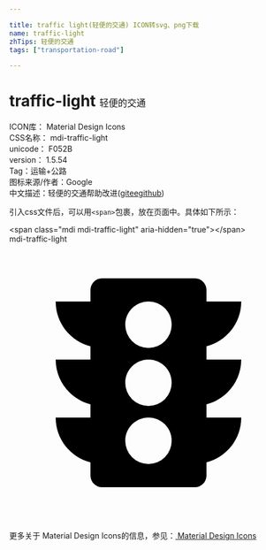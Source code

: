 ```yaml
---

title: traffic light(轻便的交通) ICON转svg、png下载
name: traffic-light
zhTips: 轻便的交通
tags: ["transportation-road"]

---
```


# traffic-light  <small style="font-size: 60%;font-weight: 100">轻便的交通</small>


<div class="detail-page">
<p>
<span>
ICON库：
<span class="badge-secondary badge">Material Design Icons</span> 
</span>
<br/>
<span>
CSS名称：
<span class="badge-secondary badge">mdi-traffic-light</span> 
</span>
<br/>
<span>
unicode：
<span class="badge-secondary badge">F052B</span> 
<copy-btn content='F052B' btn-title=""></copy-btn>
<copy-btn :content='String.fromCodePoint(parseInt("F052B", 16))' btn-title="复制U"></copy-btn>
</span>
<br/>
<span>
version：
<span class="badge-secondary badge">1.5.54</span> 
</span><br/><span>Tag：<span class="badge-light badge"><router-link to="/tags/transportation-road.html">运输+公路</router-link></span></span>
<br/>
<span>图标来源/作者：<span class="badge-light badge">Google</span></span> 
<br/>
<span class="zh-detail">中文描述：<span class="badge-primary badge">轻便的交通</span><span class="help-link"><span>帮助改进</span>(<a href="https://gitee.com/liuwave/icon-helper/edit/master/json/material/traffic-light.json" target="_blank" rel="noopener noreferrer">gitee</a><a href="https://github.com/liuwave/icon-helper/edit/master/json/material/traffic-light.json" target="_blank" rel="noopener noreferrer">github</a></span>)</span><br/>
</p>
</div>
<div class="alert alert-dark">
  <i class="mdi mdi-traffic-light mdi-48px"></i>
  <i class="mdi mdi-traffic-light mdi-36px"></i>
  <i class="mdi mdi-traffic-light mdi-24px"></i>
  <i class="mdi mdi-traffic-light mdi-18px"></i>
</div>
<div>
  <p>引入css文件后，可以用<code>&lt;span&gt;</code>包裹，放在页面中。具体如下所示：    
  </p>
  <div class="alert alert-primary" style="font-size: 14px">
    &lt;span class="mdi mdi-traffic-light" aria-hidden="true"&gt;&lt;/span&gt;
    <copy-btn content='<span class="mdi mdi-traffic-light" aria-hidden="true"></span>'></copy-btn>
  </div>
  <div class="alert alert-secondary">
    <i class="mdi mdi-traffic-light"
    style="font-size: 24px"
    aria-hidden="true"></i> mdi-traffic-light
    <copy-btn content="mdi-traffic-light" btn-title="复制图标名称"></copy-btn>
  </div>
</div>
<div id="svg" class="svg-wrap">
<svg xmlns="http://www.w3.org/2000/svg" viewBox="0 0 24 24"><path d="M12,9A2,2 0 0,1 10,7C10,5.89 10.9,5 12,5C13.11,5 14,5.89 14,7A2,2 0 0,1 12,9M12,14A2,2 0 0,1 10,12C10,10.89 10.9,10 12,10C13.11,10 14,10.89 14,12A2,2 0 0,1 12,14M12,19A2,2 0 0,1 10,17C10,15.89 10.9,15 12,15C13.11,15 14,15.89 14,17A2,2 0 0,1 12,19M20,10H17V8.86C18.72,8.41 20,6.86 20,5H17V4A1,1 0 0,0 16,3H8A1,1 0 0,0 7,4V5H4C4,6.86 5.28,8.41 7,8.86V10H4C4,11.86 5.28,13.41 7,13.86V15H4C4,16.86 5.28,18.41 7,18.86V20A1,1 0 0,0 8,21H16A1,1 0 0,0 17,20V18.86C18.72,18.41 20,16.86 20,15H17V13.86C18.72,13.41 20,11.86 20,10Z" /></svg>
</div>
<detail full-name='mdi-traffic-light'></detail>
    
<div><p>更多关于 Material Design Icons的信息，参见：<a target="_blank" href="https://iconhelper.cn/material.html"> Material Design Icons</a>
</p></div>
